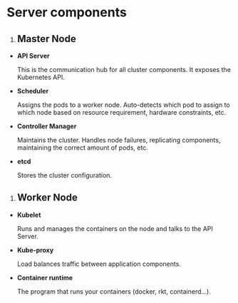 # Server components

1) ## Master Node
*  **API Server**
  
    This is the communication hub for all cluster components. It exposes the Kubernetes API.
* **Scheduler**

    Assigns the pods to a worker node. Auto-detects which pod to assign to which node based on resource requirement, hardware constraints, etc. 
* **Controller Manager**

    Maintains the cluster. Handles node failures, replicating components, maintaining the correct amount of pods, etc.
* **etcd**

    Stores the cluster configuration.

1) ## Worker Node
* **Kubelet**

    Runs and manages the containers on the node and talks to the API Server.
* **Kube-proxy**

    Load balances traffic between application components.
* **Container runtime**

    The program that runs your containers (docker, rkt, containerd...).